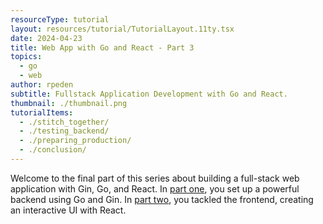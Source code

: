 ```yaml
---
resourceType: tutorial
layout: resources/tutorial/TutorialLayout.11ty.tsx
date: 2024-04-23
title: Web App with Go and React - Part 3
topics:
  - go
  - web
author: rpeden
subtitle: Fullstack Application Development with Go and React.
thumbnail: ./thumbnail.png
tutorialItems:
  - ./stitch_together/
  - ./testing_backend/
  - ./preparing_production/
  - ./conclusion/
---
```


Welcome to the final part of this series about building a full-stack web application with Gin, Go, and React. In [part one](../webapp_go_react_part_one/), you set up a powerful backend using Go and Gin. In [part two](../webapp_go_react_part_two/), you tackled the frontend, creating an interactive UI with React.
